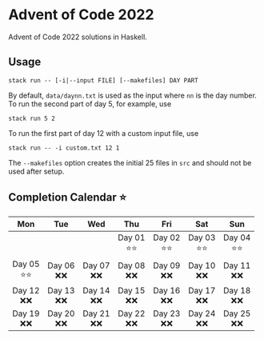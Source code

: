# Advent of Code 2022
Advent of Code 2022 solutions in Haskell.

## Usage
```
stack run -- [-i|--input FILE] [--makefiles] DAY PART
```
By default, `data/daynn.txt` is used as the input where `nn` is the day number.
To run the second part of day 5, for example, use
```
stack run 5 2
```
To run the first part of day 12 with a custom input file, use
```
stack run -- -i custom.txt 12 1
```
The `--makefiles` option creates the initial 25 files in `src` and should not be used after setup.

## Completion Calendar ⭐
| Mon | Tue | Wed | Thu | Fri | Sat | Sun |
|:---:|:---:|:---:|:---:|:---:|:---:|:---:|
|     |     |     | Day 01 <br> ⭐⭐ | Day 02 <br> ⭐⭐| Day 03 <br> ⭐⭐ | Day 04 <br> ⭐⭐ |
| Day 05 <br> ⭐⭐ | Day 06 <br> ❌❌ | Day 07 <br> ❌❌ | Day 08 <br> ❌❌ | Day 09 <br> ❌❌ | Day 10 <br> ❌❌ | Day 11 <br> ❌❌ |
| Day 12 <br> ❌❌ | Day 13 <br> ❌❌ | Day 14 <br> ❌❌ | Day 15 <br> ❌❌ | Day 16 <br> ❌❌ | Day 17 <br> ❌❌ | Day 18 <br> ❌❌ |
| Day 19 <br> ❌❌ | Day 20 <br> ❌❌ | Day 21 <br> ❌❌ | Day 22 <br> ❌❌ | Day 23 <br> ❌❌ | Day 24 <br> ❌❌ | Day 25 <br> ❌❌ |
